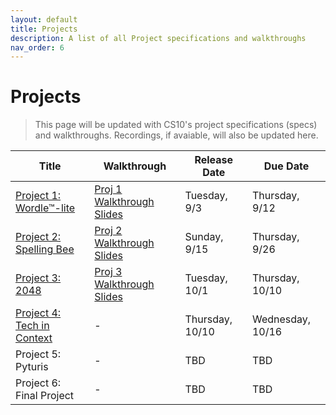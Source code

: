 ```yaml
---
layout: default
title: Projects
description: A list of all Project specifications and walkthroughs
nav_order: 6
---
```


# Projects

> This page will be updated with CS10's project specifications (specs) and walkthroughs. Recordings, if avaiable, will also be updated here. 

<table>
  <thead>
    <tr>
      <th>Title</th>
      <th>Walkthrough</th>
      <th>Release Date</th>
      <th>Due Date</th>
    </tr>
  </thead>
  <tbody>
    <tr>
      <td><a href="/fa24/projects/project1">Project 1: Wordle™-lite</a></td>
      <td><a href="https://drive.google.com/file/d/1liTxubkrh5-Vtp5CbQETI9BurAquIVSx/view?usp=sharing">Proj 1 Walkthrough Slides</a></td>
      <td>Tuesday, 9/3</td>
      <td>Thursday, 9/12</td>
    </tr>
    <tr>
      <td><a href="/fa24/projects/project2">Project 2: Spelling Bee</a></td>
      <td><a href="https://drive.google.com/file/d/1eJQpY5PpUwt3vesplElChY293NFQk4Vp/view?usp=sharing">Proj 2 Walkthrough Slides</a></td>
      <td>Sunday, 9/15</td>
      <td>Thursday, 9/26</td>
    </tr>
     <tr>
      <td><a href="/fa24/projects/project3">Project 3: 2048</a></td>
      <td><a href="https://drive.google.com/file/d/1koa1TbOmoDa5tiIEm6hohQjiMaWjLI1H/view?usp=sharing">Proj 3 Walkthrough Slides</a></td>
      <td>Tuesday, 10/1</td>
      <td>Thursday, 10/10</td>
    </tr>
    <tr>
      <td><a href="/fa24/projects/project4">Project 4: Tech in Context</a></td>
      <td>-</td>
      <td>Thursday, 10/10</td>
      <td>Wednesday, 10/16</td>
    </tr>
    <tr>
      <td>Project 5: Pyturis</td>
      <td>-</td>
      <td>TBD</td>
      <td>TBD</td>
    </tr>
        <tr>
      <td>Project 6: Final Project</td>
      <td>-</td>
      <td>TBD</td>
      <td>TBD</td>
    </tr>
  </tbody>
</table> 
